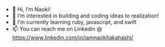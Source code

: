 - 👋 Hi, I’m Naoki! 
- 👀 I’m interested in building and coding ideas to realization! 
- 🌱 I’m currently learning ruby, javascript, and swift
- 📫 You can reach me on Linkedin @ https://www.linkedin.com/in/iamnaokitakahashi/

<!---
iamnaokitakahashi/iamnaokitakahashi is a ✨ special ✨ repository because its `README.md` (this file) appears on your GitHub profile.
You can click the Preview link to take a look at your changes.
--->
